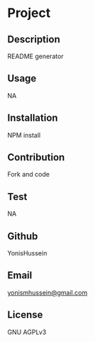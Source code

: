 # Project
  ## Description
  README generator
  ## Usage
  NA
  ## Installation
  NPM install
  ## Contribution
  Fork and code
  ## Test
  NA
  ## Github
  YonisHussein
  ## Email
  yonismhussein@gmail.com
  ## License 
  GNU AGPLv3

